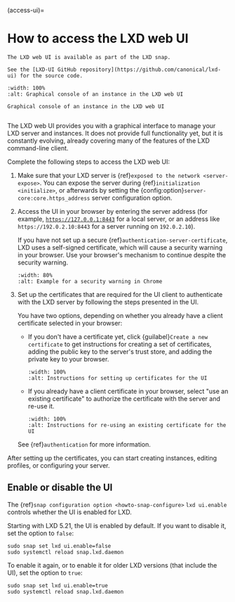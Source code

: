 (access-ui)=
# How to access the LXD web UI

```{note}
The LXD web UI is available as part of the LXD snap.

See the [LXD-UI GitHub repository](https://github.com/canonical/lxd-ui) for the source code.
```

```{figure} /images/ui_console.png
:width: 100%
:alt: Graphical console of an instance in the LXD web UI

Graphical console of an instance in the LXD web UI
```

```{youtube} https://www.youtube.com/watch?v=wqEH_d8LC1k
```

The LXD web UI provides you with a graphical interface to manage your LXD server and instances.
It does not provide full functionality yet, but it is constantly evolving, already covering many of the features of the LXD command-line client.

Complete the following steps to access the LXD web UI:

1. Make sure that your LXD server is {ref}`exposed to the network <server-expose>`.
   You can expose the server during {ref}`initialization <initialize>`, or afterwards by setting the {config:option}`server-core:core.https_address` server configuration option.

<!-- Include start access UI -->

2. Access the UI in your browser by entering the server address (for example, [`https://127.0.0.1:8443`](https://127.0.0.1:8443) for a local server, or an address like `https://192.0.2.10:8443` for a server running on `192.0.2.10`).

   If you have not set up a secure {ref}`authentication-server-certificate`, LXD uses a self-signed certificate, which will cause a security warning in your browser.
   Use your browser's mechanism to continue despite the security warning.

   ```{figure} /images/ui_security_warning.png
   :width: 80%
   :alt: Example for a security warning in Chrome
   ```

1. Set up the certificates that are required for the UI client to authenticate with the LXD server by following the steps presented in the UI.

   You have two options, depending on whether you already have a client certificate selected in your browser:

   - If you don't have a certificate yet, click {guilabel}`Create a new certificate` to get instructions for creating a set of certificates, adding the public key to the server's trust store, and adding the private key to your browser.

     ```{figure} /images/ui_set_up_certificates.png
     :width: 100%
     :alt: Instructions for setting up certificates for the UI
     ```

   - If you already have a client certificate in your browser, select "use an existing certificate" to authorize the certificate with the server and re-use it.

     ```{figure} /images/ui_set_up_existing_cert.png
     :width: 100%
     :alt: Instructions for re-using an existing certificate for the UI
     ```

   See {ref}`authentication` for more information.

<!-- Include end access UI -->

After setting up the certificates, you can start creating instances, editing profiles, or configuring your server.

## Enable or disable the UI

The {ref}`snap configuration option <howto-snap-configure>` `lxd ui.enable` controls whether the UI is enabled for LXD.

Starting with LXD 5.21, the UI is enabled by default.
If you want to disable it, set the option to `false`:

    sudo snap set lxd ui.enable=false
    sudo systemctl reload snap.lxd.daemon

To enable it again, or to enable it for older LXD versions (that include the UI), set the option to `true`:

    sudo snap set lxd ui.enable=true
    sudo systemctl reload snap.lxd.daemon
